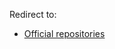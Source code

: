 Redirect to:

*   [Official repositories](/index.php?title=Official_repositories&redirect=no "Official repositories")